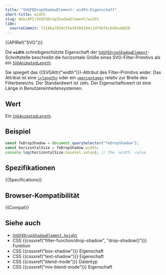 ```yaml
---
title: "SVGFEDropShadowElement: width-Eigenschaft"
short-title: width
slug: Web/API/SVGFEDropShadowElement/width
l10n:
  sourceCommit: f318ba7838c55e50366284c1df56fbcb40ea802b
---
```


{{APIRef("SVG")}}

Die **`width`** schreibgeschützte Eigenschaft der [`SVGFEDropShadowElement`](/de/docs/Web/API/SVGFEDropShadowElement)-Schnittstelle beschreibt die horizontale Größe eines SVG-Filter-Primitivs als ein [`SVGAnimatedLength`](/de/docs/Web/API/SVGAnimatedLength).

Sie spiegelt das {{SVGAttr("width")}}-Attribut des Filter-Primitivs wider. Das Attribut ist eine [`\<length>`](/de/docs/Web/SVG/Content_type#length) oder ein [`<percentage>`](/de/docs/Web/SVG/Content_type#percentage) relativ zur Breite des Filterbereichs. Der Standardwert ist `100%`. Der Eigenschaftswert ist eine Länge in Benutzereinheitensystemen.

## Wert

Ein [`SVGAnimatedLength`](/de/docs/Web/API/SVGAnimatedLength).

## Beispiel

```js
const feDropShadow = document.querySelector("feDropShadow");
const horizontalSize = feDropShadow.width;
console.log(horizontalSize.baseVal.value); // the `width` value
```

## Spezifikationen

{{Specifications}}

## Browser-Kompatibilität

{{Compat}}

## Siehe auch

- [`SVGFEDropShadowElement.height`](/de/docs/Web/API/SVGFEDropShadowElement/height)
- CSS {{cssxref("filter-function/drop-shadow", "drop-shadow()")}} Funktion
- CSS {{cssxref("box-shadow")}} Eigenschaft
- CSS {{cssxref("text-shadow")}} Eigenschaft
- CSS {{cssxref("blend-mode")}} Datentyp
- CSS {{cssxref("mix-blend-mode")}} Eigenschaft
